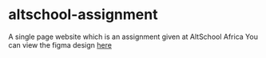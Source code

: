 # altschool-assignment
A single page website which is an assignment given at AltSchool Africa
You can view the figma design [here](https://www.figma.com/file/URkPhPHkkWREdiIB21uvfE/Web-Development-Training?type=design&node-id=0%3A1&mode=design&t=KXSthmp0easnvUhR-1)
